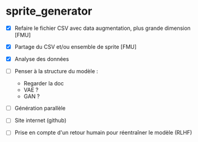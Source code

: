 # sprite_generator
- [X]  Refaire le fichier CSV avec data augmentation, plus grande dimension [FMU]  
- [X] Partage du CSV et/ou ensemble de sprite [FMU]  
- [X] Analyse des données  
- [ ] Penser à la structure du modèle :  
  - Regarder la doc  
  - VAE ?  
  - GAN ?  
- [ ] Génération parallèle  
- [ ] Site internet (github)  
- [ ] Prise en compte d'un retour humain pour réentraîner le modèle (RLHF)  

